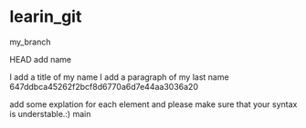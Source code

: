 # learin_git
 my_branch

 HEAD
add name

I add a title of my name
I add a paragraph of my last name
 647ddbca45262f2bcf8d6770a6d7e44aa3036a20

add some explation for each element and please make sure that your syntax is understable.:)
 main
